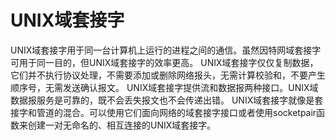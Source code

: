 # UNIX域套接字
UNIX域套接字用于同一台计算机上运行的进程之间的通信。虽然因特网域套接字可用于同一目的，但UNIX域套接字的效率更高。
UNIX域套接字仅仅复制数据，它们并不执行协议处理，不需要添加或删除网络报头，无需计算校验和，不要产生顺序号，无需发送确认报文。
UNIX域套接字提供流和数据报两种接口。UNIX域数据报服务是可靠的，既不会丢失报文也不会传递出错。
UNIX域套接字就像是套接字和管道的混合。可以使用它们面向网络的域套接字接口或者使用socketpair函数来创建一对无命名的、相互连接的UNIX域套接字。